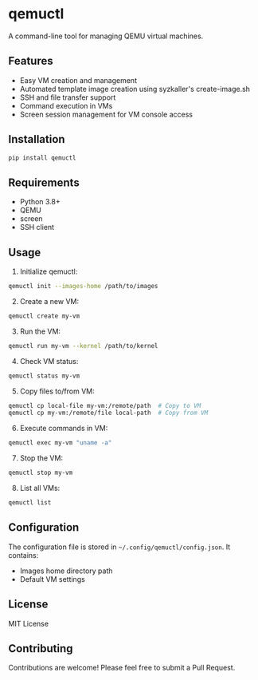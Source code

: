 # qemuctl

A command-line tool for managing QEMU virtual machines.

## Features

- Easy VM creation and management
- Automated template image creation using syzkaller's create-image.sh
- SSH and file transfer support
- Command execution in VMs
- Screen session management for VM console access

## Installation

```bash
pip install qemuctl
```

## Requirements

- Python 3.8+
- QEMU
- screen
- SSH client

## Usage

1. Initialize qemuctl:
```bash
qemuctl init --images-home /path/to/images
```

2. Create a new VM:
```bash
qemuctl create my-vm
```

3. Run the VM:
```bash
qemuctl run my-vm --kernel /path/to/kernel
```

4. Check VM status:
```bash
qemuctl status my-vm
```

5. Copy files to/from VM:
```bash
qemuctl cp local-file my-vm:/remote/path  # Copy to VM
qemuctl cp my-vm:/remote/file local-path  # Copy from VM
```

6. Execute commands in VM:
```bash
qemuctl exec my-vm "uname -a"
```

7. Stop the VM:
```bash
qemuctl stop my-vm
```

8. List all VMs:
```bash
qemuctl list
```

## Configuration

The configuration file is stored in `~/.config/qemuctl/config.json`. It contains:
- Images home directory path
- Default VM settings

## License

MIT License

## Contributing

Contributions are welcome! Please feel free to submit a Pull Request.